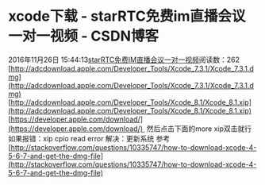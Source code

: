 # xcode下载 - starRTC免费im直播会议一对一视频 - CSDN博客
2016年11月26日 15:44:13[starRTC免费IM直播会议一对一视频](https://me.csdn.net/elesos)阅读数：262
[http://adcdownload.apple.com/Developer_Tools/Xcode_7.3.1/Xcode_7.3.1.dmg](http://adcdownload.apple.com/Developer_Tools/Xcode_7.3.1/Xcode_7.3.1.dmg)
[http://adcdownload.apple.com/Developer_Tools/Xcode_8.1/Xcode_8.1.xip](http://adcdownload.apple.com/Developer_Tools/Xcode_8.1/Xcode_8.1.xip)
[https://developer.apple.com/download/](https://developer.apple.com/download/)  然后点击下面的more
xip双击就行
如果报错：xip cpio read error
解决：更新系统
参考
[http://stackoverflow.com/questions/10335747/how-to-download-xcode-4-5-6-7-and-get-the-dmg-file](http://stackoverflow.com/questions/10335747/how-to-download-xcode-4-5-6-7-and-get-the-dmg-file)
